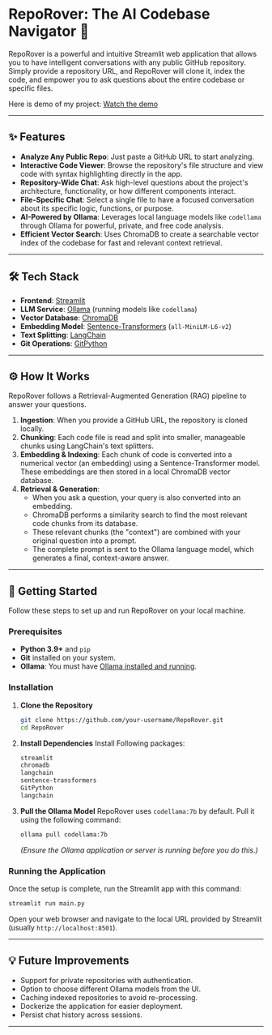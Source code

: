 # RepoRover: The AI Codebase Navigator 🚀

[](https://www.python.org/)
[](https://streamlit.io/)
[](https://www.trychroma.com/)
[](https://ollama.com/)

RepoRover is a powerful and intuitive Streamlit web application that allows you to have intelligent conversations with any public GitHub repository. Simply provide a repository URL, and RepoRover will clone it, index the code, and empower you to ask questions about the entire codebase or specific files.

Here is demo of my project:
[Watch the demo](demo.mp4)



-----

## ✨ Features

  * **Analyze Any Public Repo**: Just paste a GitHub URL to start analyzing.
  * **Interactive Code Viewer**: Browse the repository's file structure and view code with syntax highlighting directly in the app.
  * **Repository-Wide Chat**: Ask high-level questions about the project's architecture, functionality, or how different components interact.
  * **File-Specific Chat**: Select a single file to have a focused conversation about its specific logic, functions, or purpose.
  * **AI-Powered by Ollama**: Leverages local language models like `codellama` through Ollama for powerful, private, and free code analysis.
  * **Efficient Vector Search**: Uses ChromaDB to create a searchable vector index of the codebase for fast and relevant context retrieval.

-----

## 🛠️ Tech Stack

  * **Frontend**: [Streamlit](https://streamlit.io/)
  * **LLM Service**: [Ollama](https://ollama.com/) (running models like `codellama`)
  * **Vector Database**: [ChromaDB](https://www.trychroma.com/)
  * **Embedding Model**: [Sentence-Transformers](https://www.sbert.net/) (`all-MiniLM-L6-v2`)
  * **Text Splitting**: [LangChain](https://www.langchain.com/)
  * **Git Operations**: [GitPython](https://gitpython.readthedocs.io/)

-----

## ⚙️ How It Works

RepoRover follows a Retrieval-Augmented Generation (RAG) pipeline to answer your questions.

1.  **Ingestion**: When you provide a GitHub URL, the repository is cloned locally.
2.  **Chunking**: Each code file is read and split into smaller, manageable chunks using LangChain's text splitters.
3.  **Embedding & Indexing**: Each chunk of code is converted into a numerical vector (an embedding) using a Sentence-Transformer model. These embeddings are then stored in a local ChromaDB vector database.
4.  **Retrieval & Generation**:
      * When you ask a question, your query is also converted into an embedding.
      * ChromaDB performs a similarity search to find the most relevant code chunks from its database.
      * These relevant chunks (the "context") are combined with your original question into a prompt.
      * The complete prompt is sent to the Ollama language model, which generates a final, context-aware answer.

-----

## 🚀 Getting Started

Follow these steps to set up and run RepoRover on your local machine.

### Prerequisites

  * **Python 3.9+** and `pip`
  * **Git** installed on your system.
  * **Ollama**: You must have [Ollama installed and running](https://ollama.com/).

### Installation

1.  **Clone the Repository**

    ```bash
    git clone https://github.com/your-username/RepoRover.git
    cd RepoRover
    ```
3.  **Install Dependencies**
    Install Following packages:
    ```txt
    streamlit
    chromadb
    langchain
    sentence-transformers
    GitPython
    langchain
    ```
5.  **Pull the Ollama Model**
    RepoRover uses `codellama:7b` by default. Pull it using the following command:

    ```bash
    ollama pull codellama:7b
    ```

    *(Ensure the Ollama application or server is running before you do this.)*

### Running the Application

Once the setup is complete, run the Streamlit app with this command:

```bash
streamlit run main.py
```

Open your web browser and navigate to the local URL provided by Streamlit (usually `http://localhost:8501`).

-----

## 💡 Future Improvements

  *  Support for private repositories with authentication.
  *  Option to choose different Ollama models from the UI.
  *  Caching indexed repositories to avoid re-processing.
  *  Dockerize the application for easier deployment.
  *  Persist chat history across sessions.

-----
